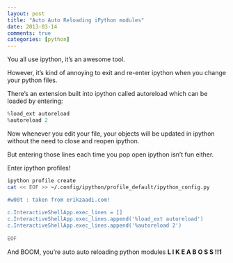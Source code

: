 ```yaml
---
layout: post
title: "Auto Auto Reloading iPython modules"
date: 2013-03-14
comments: true
categories: [python]
---
```


You all use ipython, it’s an awesome tool.

However, it’s kind of annoying to exit and re-enter ipython when you change your python files.

There’s an extension built into ipython called autoreload which can be loaded by entering:

```python
%load_ext autoreload
%autoreload 2
```

Now whenever you edit your file, your objects will be updated in ipython without the need to close and reopen ipython.

But entering those lines each time you pop open ipython isn’t fun either.

Enter ipython profiles!

```bash
ipython profile create
cat << EOF >> ~/.config/ipython/profile_default/ipython_config.py

#w00t : taken from erikzaadi.com!
 
c.InteractiveShellApp.exec_lines = []
c.InteractiveShellApp.exec_lines.append('%load_ext autoreload')
c.InteractiveShellApp.exec_lines.append('%autoreload 2') 
 
EOF
```

And BOOM, you’re auto auto reloading python modules **L I K E A B O S S !!1**
